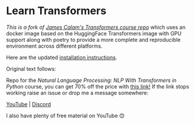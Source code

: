 # Learn Transformers

*This is a fork of [James Calam's Transformers course repo](https://github.com/jamescalam/transformers)* which uses an docker image based on the HuggingFace Transformers image with GPU support along with poetry to provide a more complete and  reproducible environment across different platforms.

Here are the updated [installation instructions](installation.md).

Original text follows:

Repo for the *Natural Language Processing: NLP With Transformers in Python* course, you can get 70% off the price with [this link!](https://www.udemy.com/course/nlp-with-transformers/?couponCode=70SEP2021) If the link stops working raise an issue or drop me a message somewhere:

[YouTube](https://www.youtube.com/c/jamesbriggs) 
| [Discord](https://discord.gg/c5QtDB9RAP)

I also have plenty of free material on YouTube 😊
